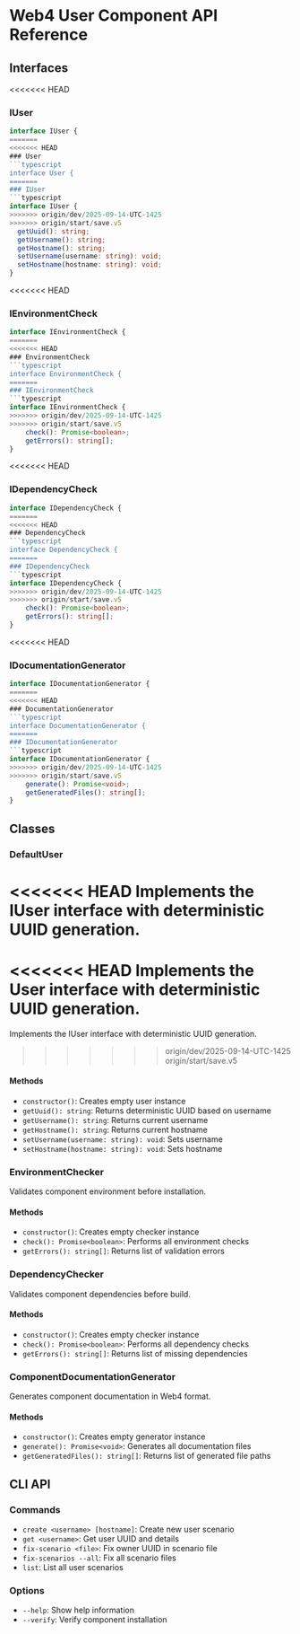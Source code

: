 # Web4 User Component API Reference

## Interfaces

<<<<<<< HEAD
### IUser
```typescript
interface IUser {
=======
<<<<<<< HEAD
### User
```typescript
interface User {
=======
### IUser
```typescript
interface IUser {
>>>>>>> origin/dev/2025-09-14-UTC-1425
>>>>>>> origin/start/save.v5
  getUuid(): string;
  getUsername(): string;
  getHostname(): string;
  setUsername(username: string): void;
  setHostname(hostname: string): void;
}
```

<<<<<<< HEAD
### IEnvironmentCheck
```typescript
interface IEnvironmentCheck {
=======
<<<<<<< HEAD
### EnvironmentCheck
```typescript
interface EnvironmentCheck {
=======
### IEnvironmentCheck
```typescript
interface IEnvironmentCheck {
>>>>>>> origin/dev/2025-09-14-UTC-1425
>>>>>>> origin/start/save.v5
    check(): Promise<boolean>;
    getErrors(): string[];
}
```

<<<<<<< HEAD
### IDependencyCheck
```typescript
interface IDependencyCheck {
=======
<<<<<<< HEAD
### DependencyCheck
```typescript
interface DependencyCheck {
=======
### IDependencyCheck
```typescript
interface IDependencyCheck {
>>>>>>> origin/dev/2025-09-14-UTC-1425
>>>>>>> origin/start/save.v5
    check(): Promise<boolean>;
    getErrors(): string[];
}
```

<<<<<<< HEAD
### IDocumentationGenerator
```typescript
interface IDocumentationGenerator {
=======
<<<<<<< HEAD
### DocumentationGenerator
```typescript
interface DocumentationGenerator {
=======
### IDocumentationGenerator
```typescript
interface IDocumentationGenerator {
>>>>>>> origin/dev/2025-09-14-UTC-1425
>>>>>>> origin/start/save.v5
    generate(): Promise<void>;
    getGeneratedFiles(): string[];
}
```

## Classes

### DefaultUser
<<<<<<< HEAD
Implements the IUser interface with deterministic UUID generation.
=======
<<<<<<< HEAD
Implements the User interface with deterministic UUID generation.
=======
Implements the IUser interface with deterministic UUID generation.
>>>>>>> origin/dev/2025-09-14-UTC-1425
>>>>>>> origin/start/save.v5

#### Methods
- `constructor()`: Creates empty user instance
- `getUuid(): string`: Returns deterministic UUID based on username
- `getUsername(): string`: Returns current username
- `getHostname(): string`: Returns current hostname
- `setUsername(username: string): void`: Sets username
- `setHostname(hostname: string): void`: Sets hostname

### EnvironmentChecker
Validates component environment before installation.

#### Methods
- `constructor()`: Creates empty checker instance
- `check(): Promise<boolean>`: Performs all environment checks
- `getErrors(): string[]`: Returns list of validation errors

### DependencyChecker
Validates component dependencies before build.

#### Methods
- `constructor()`: Creates empty checker instance
- `check(): Promise<boolean>`: Performs all dependency checks
- `getErrors(): string[]`: Returns list of missing dependencies

### ComponentDocumentationGenerator
Generates component documentation in Web4 format.

#### Methods
- `constructor()`: Creates empty generator instance
- `generate(): Promise<void>`: Generates all documentation files
- `getGeneratedFiles(): string[]`: Returns list of generated file paths

## CLI API

### Commands
- `create <username> [hostname]`: Create new user scenario
- `get <username>`: Get user UUID and details
- `fix-scenario <file>`: Fix owner UUID in scenario file
- `fix-scenarios --all`: Fix all scenario files
- `list`: List all user scenarios

### Options
- `--help`: Show help information
- `--verify`: Verify component installation
